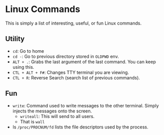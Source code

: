 # Linux Commands
This is simply a list of interesting, useful, or fun Linux commands.

## Utility
* `cd`: Go to home
* `cd -`: Go to previous directory stored in `OLDPWD` env.
* `ALT + .`: Grabs the last argument of the last command. You can keep using this.
* `CTL + ALT + F#`: Changes TTY terminal you are viewing.
* `CTL + R`: Reverse Search (search list of previous commands).

## Fun
* `write`: Command used to write messages to the other terminal. Simply injects the messages onto the screen.
  * `writeall`: This will send to all users.
  * That is `wall`
* ls `/proc/PROCNUM/fd` lists the file descriptors used by the process.